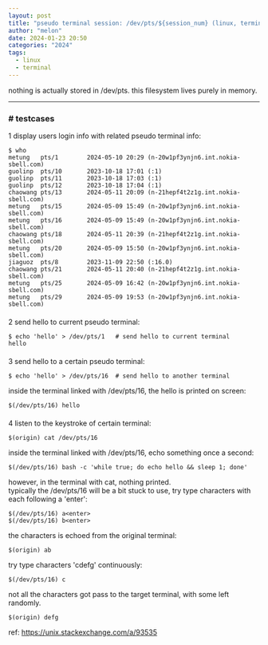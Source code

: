```yaml
---
layout: post
title: "pseudo terminal session: /dev/pts/${session_num} (linux, terminal)"
author: "melon"
date: 2024-01-23 20:50
categories: "2024"
tags:
  - linux
  - terminal
---
```


nothing is actually stored in /dev/pts. this filesystem lives purely in memory.

<hr>

### # testcases
1 display users login info with related pseudo terminal info:
```text
$ who
metung   pts/1        2024-05-10 20:29 (n-20w1pf3ynjn6.int.nokia-sbell.com)
guolinp  pts/10       2023-10-18 17:01 (:1)
guolinp  pts/11       2023-10-18 17:03 (:1)
guolinp  pts/12       2023-10-18 17:04 (:1)
chaowang pts/13       2024-05-11 20:09 (n-21hepf4t2z1g.int.nokia-sbell.com)
metung   pts/15       2024-05-09 15:49 (n-20w1pf3ynjn6.int.nokia-sbell.com)
metung   pts/16       2024-05-09 15:49 (n-20w1pf3ynjn6.int.nokia-sbell.com)
chaowang pts/18       2024-05-11 20:39 (n-21hepf4t2z1g.int.nokia-sbell.com)
metung   pts/20       2024-05-09 15:50 (n-20w1pf3ynjn6.int.nokia-sbell.com)
jiaguoz  pts/8        2023-11-09 22:50 (:16.0)
chaowang pts/21       2024-05-11 20:40 (n-21hepf4t2z1g.int.nokia-sbell.com)
metung   pts/25       2024-05-09 16:42 (n-20w1pf3ynjn6.int.nokia-sbell.com)
metung   pts/29       2024-05-09 19:53 (n-20w1pf3ynjn6.int.nokia-sbell.com)
```

<p style="margin-bottom: 20px;"></p>

2 send hello to current pseudo terminal:
```text
$ echo 'hello' > /dev/pts/1   # send hello to current terminal
hello
```

<p style="margin-bottom: 20px;"></p>

3 send hello to a certain pseudo terminal:
```text
$ echo 'hello' > /dev/pts/16  # send hello to another terminal
```
inside the terminal linked with /dev/pts/16, the hello is printed on screen:
```text
$(/dev/pts/16) hello
```

<p style="margin-bottom: 20px;"></p>

4 listen to the keystroke of certain terminal:
```text
$(origin) cat /dev/pts/16
```

inside the terminal linked with /dev/pts/16, echo something once a second:
```text
$(/dev/pts/16) bash -c 'while true; do echo hello && sleep 1; done'
```

however, in the terminal with cat, nothing printed.  
typically the /dev/pts/16 will be a bit stuck to use, try type characters with each
following a 'enter':
```text
$(/dev/pts/16) a<enter>
$(/dev/pts/16) b<enter>
```

the characters is echoed from the original terminal:
```text
$(origin) ab
```

try type characters 'cdefg' continuously:
```text
$(/dev/pts/16) c
```
not all the characters got pass to the target terminal, with some left randomly.
```text
$(origin) defg
```

ref: https://unix.stackexchange.com/a/93535
